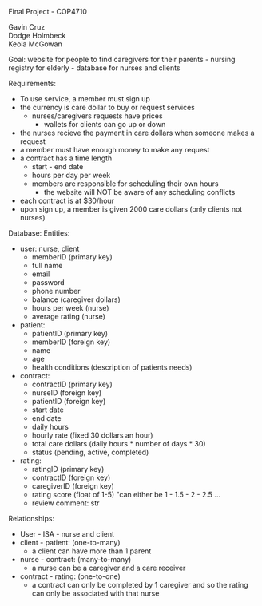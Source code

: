 Final Project - COP4710

Gavin Cruz\
Dodge Holmbeck\
Keola McGowan

Goal: website for people to find caregivers for their parents
	- nursing registry for elderly
	- database for nurses and clients

Requirements:
- To use service, a member must sign up
- the currency is care dollar to buy or request services
	- nurses/caregivers requests have prices
		- wallets for clients can go up or down
- the nurses recieve the payment in care dollars when someone makes a request
- a member must have enough money to make any request
- a contract has a time length
	- start - end date
	- hours per day per week
	- members are responsible for scheduling their own hours
		- the website will NOT be aware of any scheduling conflicts
- each contract is at $30/hour
- upon sign up, a member is given 2000 care dollars (only clients not nurses)


Database:
Entities:
- user: nurse, client
	- memberID (primary key)
	- full name
	- email
	- password
	- phone number
	- balance (caregiver dollars)
	- hours per week (nurse)
	- average rating (nurse)
- patient:
	- patientID (primary key)
	- memberID (foreign key)
	- name
	- age
	- health conditions (description of patients needs)
- contract:
	- contractID (primary key)
	- nurseID (foreign key)
	- patientID (foreign key)
	- start date
	- end date
	- daily hours
	- hourly rate (fixed 30 dollars an hour)
	- total care dollars (daily hours * number of days * 30)
	- status (pending, active, completed)
- rating:
	- ratingID (primary key)
	- contractID (foreign key)
	- caregiverID (foreign key)
	- rating score (float of 1-5) "can either be 1 - 1.5 - 2 - 2.5 ...
	- review comment: str

Relationships:
- User - ISA - nurse and client
- client - patient: (one-to-many)
	- a client can have more than 1 parent
- nurse - contract: (many-to-many)
	- a nurse can be a caregiver and a care receiver
- contract - rating: (one-to-one)
	- a contract can only be completed by 1 caregiver and so the rating can only be associated with that nurse